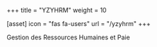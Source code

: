 +++
title = "YZYHRM"
weight = 10

[asset]
  icon = "fas fa-users"
  url = "/yzyhrm"
+++

Gestion des Ressources Humaines et Paie
